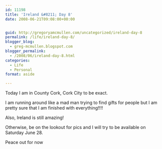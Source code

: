 ```yaml
---
id: 11198
title: 'Ireland &#8211; Day 8'
date: 2008-06-21T09:08:00+00:00


guid: http://gregoryamcmullen.com/uncategorized/ireland-day-8
permalink: /life/ireland-day-8/
blogger_blog:
  - greg-mcmullen.blogspot.com
blogger_permalink:
  - /2008/06/ireland-day-8.html
categories:
  - Life
  - Personal
format: aside

---
```

Today I am in County Cork, Cork City to be exact.

I am running around like a mad man trying to find gifts for people but I am pretty sure that I am finished with everything!!!!

Also, Ireland is still amazing!

Otherwise, be on the lookout for pics and I will try to be available on Saturday June 28.

Peace out for now